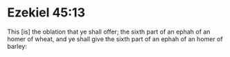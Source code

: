 # Ezekiel 45:13

This [is] the oblation that ye shall offer; the sixth part of an ephah of an homer of wheat, and ye shall give the sixth part of an ephah of an homer of barley: